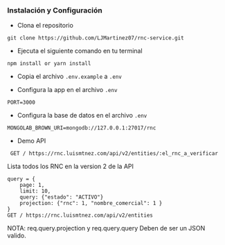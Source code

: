 ### Instalación y Configuración

- Clona el repositorio

```
git clone https://github.com/LJMartinez07/rnc-service.git
```

- Ejecuta el siguiente comando en tu terminal

```
npm install or yarn install
```

- Copia el archivo `.env.example` a `.env`

- Configura la app en el archivo `.env`

```
PORT=3000
```

- Configura la base de datos en el archivo `.env`

```
MONGOLAB_BROWN_URI=mongodb://127.0.0.1:27017/rnc
```

- Demo API

```
 GET / https://rnc.luismtnez.com/api/v2/entities/:el_rnc_a_verificar
```

Lista todos los RNC en la version 2 de la API

```
query = {
    page: 1,
    limit: 10,
    query: {"estado": "ACTIVO"}
    projection: {"rnc": 1, "nombre_comercial": 1 }
}
GET / https://rnc.luismtnez.com/api/v2/entities
```

NOTA: req.query.projection y req.query.query Deben de ser un JSON valido.
